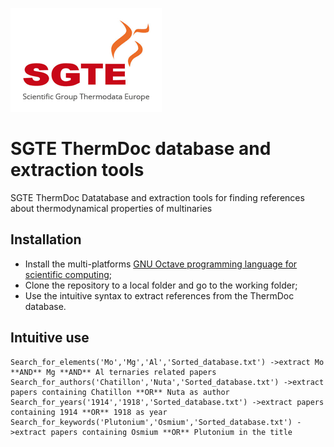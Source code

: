 ![](SGTE.gif)

# SGTE ThermDoc database and extraction tools
SGTE ThermDoc Datatabase and extraction tools for finding references about thermodynamical properties of multinaries

## Installation
- Install the multi-platforms [GNU Octave programming language for scientific computing](https://octave.org/);
- Clone the repository to a local folder and go to the working folder;
- Use the intuitive syntax to extract references from the ThermDoc database.

## Intuitive use
```
Search_for_elements('Mo','Mg','Al','Sorted_database.txt') ->extract Mo **AND** Mg **AND** Al ternaries related papers
Search_for_authors('Chatillon','Nuta','Sorted_database.txt') ->extract papers containing Chatillon **OR** Nuta as author
Search_for_years('1914','1918','Sorted_database.txt') ->extract papers containing 1914 **OR** 1918 as year
Search_for_keywords('Plutonium','Osmium','Sorted_database.txt') ->extract papers containing Osmium **OR** Plutonium in the title
```
